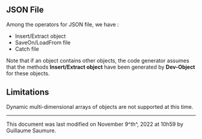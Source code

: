 ## JSON File ##

Among the operators for JSON file, we have :

- Insert/Extract object
- SaveOn/LoadFrom file
- Catch file

Note that if an object contains other objects, the code generator assumes that the methods **Insert/Extract object** have been generated by **Dev-Object** for these objects.

## Limitations ##

Dynamic multi-dimensional arrays of objects are not supported at this time.

---

This document was last modified on November 9^th^, 2022 at 10h59 by Guillaume Saumure. 














